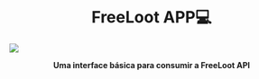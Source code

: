 <h1 align="center" style="font-weight: bold;">FreeLoot APP💻</h1>

<img src="https://cristianomendes.vercel.app/assets/freeloot-pc.png">

<p align="center">
    <b>
        Uma interface básica para consumir a <a src="https://github.com/CristianoMends/FreeLoot-API">FreeLoot API</a>
    </b>
</p>
